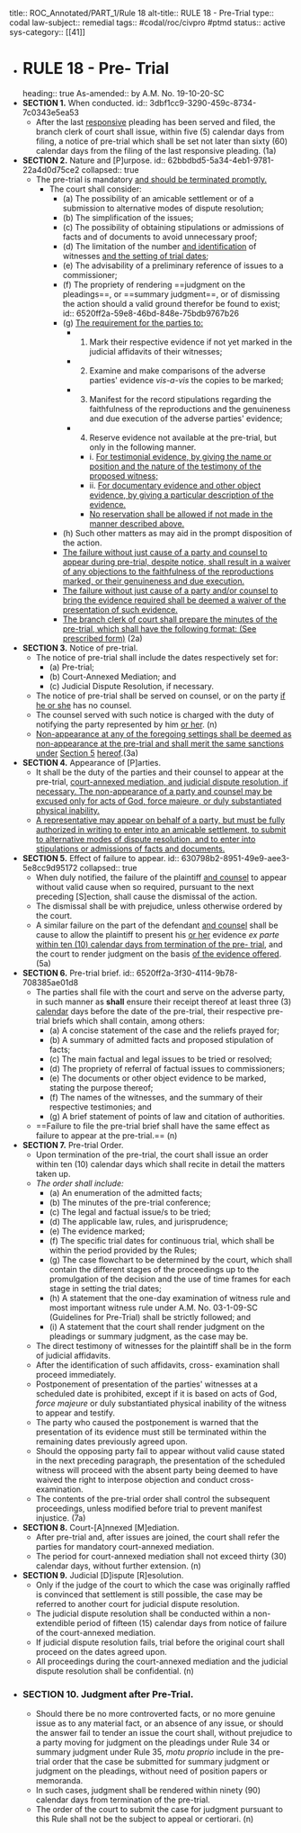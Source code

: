 title:: ROC_Annotated/PART_1/Rule 18
alt-title:: RULE 18 - Pre-Trial
type:: codal
law-subject:: remedial
tags:: #codal/roc/civpro #ptmd
status:: active
sys-category:: [[41]]

- # RULE 18 - Pre- Trial
  heading:: true
  As-amended:: by A.M. No. 19-10-20-SC
- **SECTION 1.** When conducted.
  id:: 3dbf1cc9-3290-459c-8734-7c0343e5ea53
	- After the last <u>responsive</u> pleading has been served and filed, the branch clerk of court shall issue, within five (5) calendar days from filing, a notice of pre-trial which shall be set not later than sixty (60) calendar days from the filing of the last responsive pleading. (1a)
- **SECTION 2.** Nature and [P]urpose.
  id:: 62bbdbd5-5a34-4eb1-9781-22a4d0d75ce2
  collapsed:: true
	- The pre-trial is mandatory <u>and should be terminated promptly.</u>
		- The court shall consider:
			- (a) The possibility of an amicable settlement or of a submission to alternative modes of dispute resolution;
			- (b) The simplification of the issues;
			- (c) The possibility of obtaining stipulations or admissions of facts and of documents to avoid unnecessary proof;
			- (d) The limitation of the number <ins>and identification</ins> of witnesses <ins>and the setting of trial dates</ins>;
			- (e) The advisability of a preliminary reference of issues to a commissioner;
			- (f) The propriety of rendering ==judgment on the pleadings==, or ==summary judgment==, or of dismissing the action should a valid ground therefor be found to exist;
			  id:: 6520ff2a-59e8-46bd-848e-75bdb9767b26
			- (g) <u>The requirement for the parties to:</u>
				- 1. Mark their respective evidence if not yet marked in the judicial affidavits of their witnesses;
				- 2. Examine and make comparisons of the adverse parties' evidence *vis-a-vis* the copies to be marked;
				- 3. Manifest for the record stipulations regarding the faithfulness of the reproductions and the genuineness and due execution of the adverse parties' evidence;
				- 4. Reserve evidence not available at the pre-trial, but only in the following manner.
					- i. <u>For testimonial evidence, by giving the name or position and the nature of the testimony of the proposed witness;</u>
					- ii. <u>For documentary evidence and other object evidence, by giving a particular description of the evidence.</u>
					- <ins>No reservation shall be allowed if not made in the manner described above.</ins>
			- (h) Such other matters as may aid in the prompt disposition of the action.
			- <ins>The failure without just cause of a party and counsel to appear during pre-trial, despite notice, shall result in a waiver of any objections to the faithfulness of the reproductions marked, or their genuineness and due execution.</ins>
			- <ins>The failure without just cause of a party and/or counsel to bring the evidence required shall be deemed a waiver of the presentation of such evidence.</ins>
			- <ins>The branch clerk of court shall prepare the minutes of the pre-trial, which shall have the following format: (See prescribed form)</ins> (2a)
- **SECTION 3.** Notice of pre-trial.
	- The notice of pre-trial shall include the dates respectively set for:
		- (a) Pre-trial;
		- (b) Court-Annexed Mediation; and
		- (c) Judicial Dispute Resolution, if necessary.
	- The notice of pre-trial shall be served on counsel, or on the party <ins>if he or she</ins> has no counsel.
	- The counsel served with such notice is charged with the duty of notifying the party represented by him <ins>or her</ins>. (n)
	- <ins>Non-appearance at any of the foregoing settings shall be deemed as non-appearance at the pre-trial and shall merit the same sanctions under</ins> [Section 5](((630798b2-8951-49e9-aee3-5e8cc9d95172))) <ins>hereof</ins>.(3a)
- **SECTION 4.** Appearance of [P]arties.
	- It shall be the duty of the parties and their counsel to appear at the pre-trial, <ins>court-annexed mediation, and judicial dispute resolution, if necessary. The non-appearance of a party and counsel may be excused only for acts of God, force majeure, or duly substantiated physical inability.</ins>
	- <ins>A representative may appear on behalf of a party, but must be fully authorized in writing to enter into an amicable settlement, to submit to alternative modes of dispute resolution, and to enter into stipulations or admissions of facts and documents.</ins>
- **SECTION 5.** Effect of failure to appear.
  id:: 630798b2-8951-49e9-aee3-5e8cc9d95172
  collapsed:: true
	- When duly notified, the failure of the plaintiff <ins>and counsel</ins> to appear without valid cause when so required, pursuant to the next preceding [S]ection, shall cause the dismissal of the action.
	- The dismissal shall be with prejudice, unless otherwise ordered by the court.
	- A similar failure on the part of the defendant <ins>and counsel</ins> shall be cause to allow the plaintiff to present his <ins>or her</ins> evidence _ex parte_ <ins>within ten (10) calendar days from termination of the pre- trial</ins>, and the court to render judgment on the basis <ins>of the evidence offered</ins>. (5a)
- **SECTION 6.** Pre-trial brief.
  id:: 6520ff2a-3f30-4114-9b78-708385ae01d8
	- The parties shall file with the court and serve on the adverse party, in such manner as **shall** ensure their receipt thereof at least three (3) <ins>calendar</ins> days before the date of the pre-trial, their respective pre-trial briefs which shall contain, among others:
		- (a) A concise statement of the case and the reliefs prayed for;
		- (b) A summary of admitted facts and proposed stipulation of facts;
		- (c) The main factual and legal issues to be tried or resolved;
		- (d) The propriety of referral of factual issues to commissioners;
		- (e) The documents or other object evidence to be marked, stating the purpose thereof;
		- (f) The names of the witnesses, and the summary of their respective testimonies; and
		- (g) A brief statement of points of law and citation of authorities.
	- ==Failure to file the pre-trial brief shall have the same effect as failure to appear at the pre-trial.== (n)
- **SECTION 7.** Pre-trial Order.
	- Upon termination of the pre-trial, the court shall issue an order within ten (10) calendar days which shall recite in detail the matters taken up.
	- *_The order shall include:_*
		- (a) An enumeration of the admitted facts;
		- (b) The minutes of the pre-trial conference;
		- (c) The legal and factual issue/s to be tried;
		- (d) The applicable law, rules, and jurisprudence;
		- (e) The evidence marked;
		- (f) The specific trial dates for continuous trial, which shall be within the period provided by the Rules;
		- (g) The case flowchart to be determined by the court, which shall contain the different stages of the proceedings up to the promulgation of the decision and the use of time frames for each stage in setting the trial dates;
		- (h) A statement that the one-day examination of witness rule and most important witness rule under A.M. No. 03-1-09-SC (Guidelines for Pre-Trial) shall be strictly followed; and
		- (i) A statement that the court shall render judgment on the pleadings or summary judgment, as the case may be.
	- The direct testimony of witnesses for the plaintiff shall be in the form of judicial affidavits.
	- After the identification of such affidavits, cross- examination shall proceed immediately.
	- Postponement of presentation of the parties' witnesses at a scheduled date is prohibited, except if it is based on acts of God, _force majeure_ or duly substantiated physical inability of the witness to appear and testify.
	- The party who caused the postponement is warned that the presentation of its evidence must still be terminated within the remaining dates previously agreed upon.
	- Should the opposing party fail to appear without valid cause stated in the next preceding paragraph, the presentation of the scheduled witness will proceed with the absent party being deemed to have waived the right to interpose objection and conduct cross-examination.
	- The contents of the pre-trial order shall control the subsequent proceedings, unless modified before trial to prevent manifest injustice. (7a)
- **SECTION 8.** Court-[A]nnexed [M]ediation.
	- After pre-trial and, after issues are joined, the court shall refer the parties for mandatory court-annexed mediation.
	- The period for court-annexed mediation shall not exceed thirty (30) calendar days, without further extension. (n)
- **SECTION 9.** Judicial [D]ispute [R]esolution.
	- Only if the judge of the court to which the case was originally raffled is convinced that settlement is still possible, the case may be referred to another court for judicial dispute resolution.
	- The judicial dispute resolution shall be conducted within a non-extendible period of fifteen (15) calendar days from notice of failure of the court-annexed mediation.
	- If judicial dispute resolution fails, trial before the original court shall proceed on the dates agreed upon.
	- All proceedings during the court-annexed mediation and the judicial dispute resolution shall be confidential. (n)
- ### SECTION 10. Judgment after Pre-Trial.
	- Should there be no more controverted facts, or no more genuine issue as to any material fact, or an absence of any issue, or should the answer fail to tender an issue the court shall, without prejudice to a party moving for judgment on the pleadings under Rule 34 or summary judgment under Rule 35, *motu proprio* include in the pre-trial order that the case be submitted for summary judgment or judgment on the pleadings, without need of position papers or memoranda.
	- In such cases, judgment shall be rendered within ninety (90) calendar days from termination of the pre-trial.
	- The order of the court to submit the case for judgment pursuant to this Rule shall not be the subject to appeal or certiorari. (n)